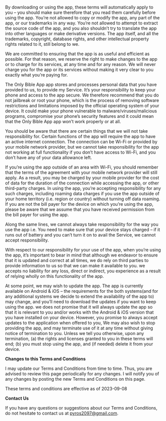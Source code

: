By downloading or using the app, these terms will automatically apply to you – you should make sure therefore that you
read them carefully before using the app. You’re not allowed to copy or modify the app, any part of the app, or our
trademarks in any way. You’re not allowed to attempt to extract the source code of the app, and you also shouldn’t try
to translate the app into other languages or make derivative versions. The app itself, and all the trademarks,
copyright, database rights, and other intellectual property rights related to it, still belong to we.

We are committed to ensuring that the app is as useful and efficient as possible. For that reason, we reserve the
right to make changes to the app or to charge for its services, at any time and for any reason. We will never charge you
for the app or its services without making it very clear to you exactly what you’re paying for.

The Only Bible App app stores and processes personal data that you have provided to us, to provide my Service. It’s your
responsibility to keep your phone and access to the app secure. We therefore recommend that you do not jailbreak or root
your phone, which is the process of removing software restrictions and limitations imposed by the official operating
system of your device. It could make your phone vulnerable to malware/viruses/malicious programs, compromise your
phone’s security features and it could mean that the Only Bible App app won’t work properly or at all.

You should be aware that there are certain things that we will not take responsibility for. Certain functions of the
app will require the app to have an active internet connection. The connection can be Wi-Fi or provided by your mobile
network provider, but we cannot take responsibility for the app not working at full functionality if you don’t have
access to Wi-Fi, and you don’t have any of your data allowance left.

If you’re using the app outside of an area with Wi-Fi, you should remember that the terms of the agreement with your
mobile network provider will still apply. As a result, you may be charged by your mobile provider for the cost of data
for the duration of the connection while accessing the app, or other third-party charges. In using the app, you’re
accepting responsibility for any such charges, including roaming data charges if you use the app outside of your home
territory (i.e. region or country) without turning off data roaming. If you are not the bill payer for the device on
which you’re using the app, please be aware that we assume that you have received permission from the bill payer for
using the app.

Along the same lines, we cannot always take responsibility for the way you use the app i.e. You need to make sure
that your device stays charged – if it runs out of battery and you can’t turn it on to avail the Service, we cannot
accept responsibility.

With respect to our responsibility for your use of the app, when you’re using the app, it’s important to bear in
mind that although we endeavor to ensure that it is updated and correct at all times, we do rely on third parties to
provide information to us so that we can make it available to you. we accepts no liability for any loss, direct or
indirect, you experience as a result of relying wholly on this functionality of the app.

At some point, we may wish to update the app. The app is currently available on Android & iOS – the requirements for the
both systems(and for any additional systems we decide to extend the availability of the app to) may change, and you’ll
need to download the updates if you want to keep using the app. we does not promise that it will always update the
app so that it is relevant to you and/or works with the Android & iOS version that you have installed on your device.
However, you promise to always accept updates to the application when offered to you, We may also wish to stop providing
the app, and may terminate use of it at any time without giving notice of termination to you. Unless we tell you
otherwise, upon any termination, (a) the rights and licenses granted to you in these terms will end; (b) you must stop
using the app, and (if needed) delete it from your device.

**Changes to this Terms and Conditions**

I may update our Terms and Conditions from time to time. Thus, you are advised to review this page periodically for any
changes. I will notify you of any changes by posting the new Terms and Conditions on this page.

These terms and conditions are effective as of 2023-09-08

**Contact Us**

If you have any questions or suggestions about our Terms and Conditions, do not hesitate to contact us at
pyros2097@gmail.com.
